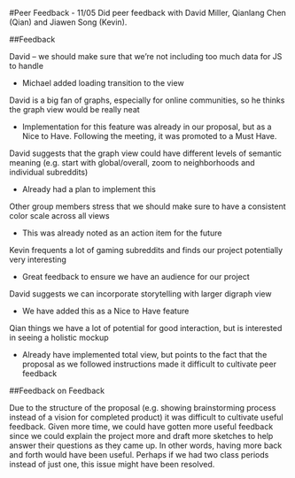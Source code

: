 #Peer Feedback - 11/05
Did peer feedback with David Miller, Qianlang Chen (Qian) and Jiawen Song (Kevin).

##Feedback

David – we should make sure that we’re not including too much data for JS to handle 
  - Michael added loading transition to the view

David is a big fan of graphs, especially for online communities, so he thinks the graph view would be really neat
  - Implementation for this feature was already in our proposal, but as a Nice to Have. Following the meeting, it was promoted to a Must Have.

David suggests that the graph view could have different levels of semantic meaning (e.g. start with global/overall, zoom to neighborhoods and individual subreddits)
  - Already had a plan to implement this

Other group members stress that we should make sure to have a consistent color scale across all views
  - This was already noted as an action item for the future

Kevin frequents a lot of gaming subreddits and finds our project potentially very interesting
  - Great feedback to ensure we have an audience for our project

David suggests we can incorporate storytelling with larger digraph view
  - We have added this as a Nice to Have feature

Qian things we have a lot of potential for good interaction, but is interested in seeing a holistic mockup
  - Already have implemented total view, but points to the fact that the proposal as we followed instructions made it difficult to cultivate peer feedback

##Feedback on Feedback

Due to the structure of the proposal (e.g. showing brainstorming process instead of a vision for completed product) it was difficult to cultivate useful feedback. Given more time, we could have gotten more useful feedback since we could explain the project more and draft more sketches to help answer their questions as they came up. In other words, having more back and forth would have been useful. Perhaps if we had two class periods instead of just one, this issue might have been resolved.